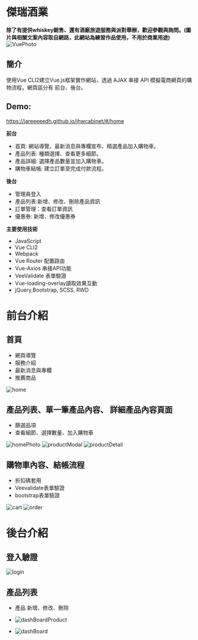 # 傑瑞酒業
**除了有提供whiskey銷售、還有酒廠旅遊服務與派對舉辦，歡迎參觀與詢問。(圖片與相關文案內容取自網路，此網站為練習作品使用，不用於商業用途)**
![VuePhoto](https://user-images.githubusercontent.com/62212910/111037790-b1d22c00-8460-11eb-8c43-747255670e65.jpg)

## 簡介 ##
使用Vue CLI2建立Vue.js框架實作網站，透過 AJAX 串接 API 模擬電商網頁的購物流程，網頁區分有 前台、後台。
## Demo:
https://jareeeeedh.github.io/jhwcabinet/#/home


**前台**
* 首頁: 網站導覽、最新消息與專欄宣布、精選產品加入購物車。
* 產品列表: 種類選擇、查看更多細節。
* 產品詳細: 選擇產品數量並加入購物車。
* 購物車結帳: 建立訂單至完成付款流程。

**後台**
* 管理員登入
* 產品列表:新增、修改、刪除產品資訊
* 訂單管理：查看訂單資訊
* 優惠券: 新增、修改優惠券

**主要使用技術**

* JavaScript
* Vue CLI2
* Webpack
* Vue Router 配置路由
* Vue-Axios 串接API功能
* VeeValidate 表單驗證
* Vue-loading-overlay讀取效果互動
* jQuery,Bootstrap, SCSS, RWD

# 前台介紹 

## 首頁 ##
* 網頁導覽
* 服務介紹
* 最新消息與專欄
* 推薦商品


![home](https://user-images.githubusercontent.com/62212910/111065884-14760700-84f7-11eb-8738-25e2c2626fa5.jpg)

## 產品列表、單一筆產品內容、 詳細產品內容頁面 ##
* 篩選品項
* 查看細節、選擇數量、加入購物車


![homePhoto](https://user-images.githubusercontent.com/62212910/111066004-c31a4780-84f7-11eb-95a1-6d68149404e0.jpg)
![productModal](https://user-images.githubusercontent.com/62212910/111065887-1e980580-84f7-11eb-91c7-0e24ec634ac4.jpg)
![productDetail](https://user-images.githubusercontent.com/62212910/111065889-1fc93280-84f7-11eb-993e-34075e23c9e9.jpg)


## 購物車內容、結帳流程 ##

* 折扣碼套用
* Veevalidate表單驗證
* bootstrap表單驗證

![cart](https://user-images.githubusercontent.com/62212910/111066258-f4474780-84f8-11eb-99b8-c61fc82ae0f9.jpg)
![order](https://user-images.githubusercontent.com/62212910/111066259-f5787480-84f8-11eb-8b49-a5f094eee9e8.jpg)



# 後台介紹

## 登入驗證 ##

![login](https://user-images.githubusercontent.com/62212910/111066215-c104b880-84f8-11eb-86a4-8ea129f44657.jpg)


## 產品列表 ##
* 產品 新增、修改、刪除


* ![dashBoardProduct](https://user-images.githubusercontent.com/62212910/111066362-95360280-84f9-11eb-8356-bfbab8a0aeff.jpg)
* ![dashBoard](https://user-images.githubusercontent.com/62212910/111066360-936c3f00-84f9-11eb-94b0-a7af546d380d.jpg)


